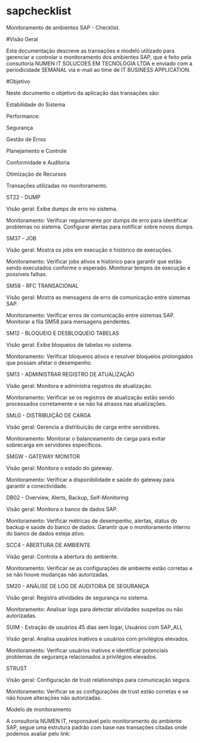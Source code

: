 # sapchecklist

Monitoramento de ambientes SAP - Checklist.

 

 

#Visão Geral 

 

Esta documentação descreve as transações e modelo utilizado para gerenciar e controlar o monitoramento dos ambientes SAP, que é feito pela consultoria NUMEN IT SOLUCOES EM TECNOLOGIA LTDA e enviado com a periodicidade SEMANAL via e-mail ao time de IT BUSINESS APPLICATION. 

 

 


#Objetivo 

 

Neste documento o objetivo da aplicação das transações são:  

 

Estabilidade do Sistema 

 

Performance: 

 

Segurança 

 

Gestão de Erros 

 

Planejamento e Controle 

 

Conformidade e Auditoria 

 

Otimização de Recursos  

 

 

 

 

Transações utilizadas no monitoramento. 

 

ST22 - DUMP 

Visão geral: Exibe dumps de erro no sistema. 

Monitoramento: Verificar regularmente por dumps de erro para identificar problemas no sistema. Configurar alertas para notificar sobre novos dumps. 

 

SM37 - JOB 

Visão geral: Mostra os jobs em execução e histórico de execuções. 

Monitoramento: Verificar jobs ativos e histórico para garantir que estão sendo executados conforme o esperado. Monitorar tempos de execução e possíveis falhas. 

 

SM58 - RFC TRANSACIONAL 

Visão geral: Mostra as mensagens de erro de comunicação entre sistemas SAP. 

Monitoramento: Verificar erros de comunicação entre sistemas SAP. Monitorar a fila SM58 para mensagens pendentes. 

 

SM12 - BLOQUEIO E DESBLOQUEIO TABELAS 

Visão geral: Exibe bloqueios de tabelas no sistema. 

Monitoramento: Verificar bloqueios ativos e resolver bloqueios prolongados que possam afetar o desempenho. 

 

 

 

 

 

SM13 - ADMINISTRAR REGISTRO DE ATUALIZAÇÃO 

Visão geral: Monitora e administra registros de atualização. 

Monitoramento: Verificar se os registros de atualização estão sendo processados      corretamente e se não há atrasos nas atualizações. 

 

SMLG - DISTRIBUIÇÃO DE CARGA 

Visão geral: Gerencia a distribuição de carga entre servidores. 

Monitoramento: Monitorar o balanceamento de carga para evitar sobrecarga em servidores específicos. 

 

SMGW - GATEWAY MONITOR 

Visão geral: Monitora o estado do gateway. 

Monitoramento: Verificar a disponibilidade e saúde do gateway para garantir a conectividade. 

 

DB02 - Overview, Alerts, Backup, Self-Monitoring 

Visão geral: Monitora o banco de dados SAP. 

Monitoramento: Verificar métricas de desempenho, alertas, status do backup e saúde do banco de dados. Garantir que o monitoramento interno do banco de dados esteja ativo. 

 

SCC4 - ABERTURA DE AMBIENTE 

Visão geral: Controla a abertura do ambiente. 

Monitoramento: Verificar se as configurações de ambiente estão corretas e se não houve mudanças não autorizadas. 

 

SM20 - ANÁLISE DE LOG DE AUDITORIA DE SEGURANÇA 

Visão geral: Registra atividades de segurança no sistema. 

Monitoramento: Analisar logs para detectar atividades suspeitas ou não autorizadas. 

SUIM - Extração de usuários 45 dias sem logar, Usuários com SAP_ALL 

Visão geral: Analisa usuários inativos e usuários com privilégios elevados. 

Monitoramento: Verificar usuários inativos e identificar potenciais problemas de segurança relacionados a privilégios elevados. 

 

STRUST 

Visão geral: Configuração de trust relationships para comunicação segura. 

Monitoramento: Verificar se as configurações de trust estão corretas e se não houve alterações não autorizadas. 

 

Modelo de monitoramento 

 

A consultoria NUMEN IT, responsável pelo monitoramento do ambiente SAP, segue uma estrutura padrão com base nas transações citadas onde podemos avaliar pelo link: 
